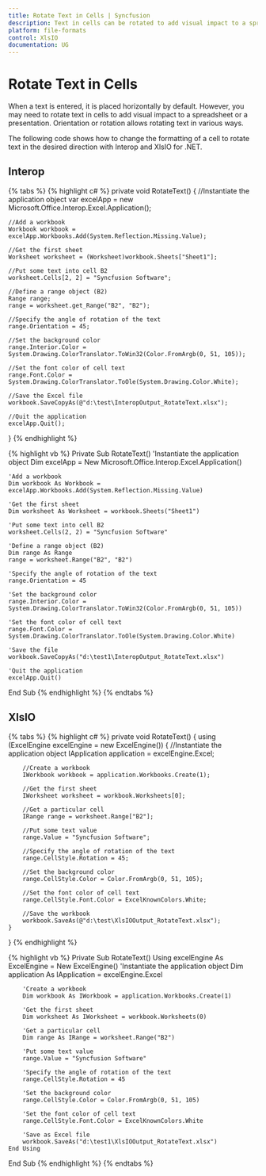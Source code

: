 ```yaml
---
title: Rotate Text in Cells | Syncfusion
description: Text in cells can be rotated to add visual impact to a spreadsheet or a presentation.
platform: file-formats
control: XlsIO
documentation: UG
---
```


# Rotate Text in Cells

When a text is entered, it is placed horizontally by default. However, you may need to rotate text in cells to add visual impact to a spreadsheet or a presentation. Orientation or rotation allows rotating text in various ways.

The following code shows how to change the formatting of a cell to rotate text in the desired direction with Interop and XlsIO for .NET.

## Interop

{% tabs %}
{% highlight c# %}
private void RotateText()
{
    //Instantiate the application object
    var excelApp = new Microsoft.Office.Interop.Excel.Application();

    //Add a workbook
    Workbook workbook = excelApp.Workbooks.Add(System.Reflection.Missing.Value);

    //Get the first sheet
    Worksheet worksheet = (Worksheet)workbook.Sheets["Sheet1"];

    //Put some text into cell B2
    worksheet.Cells[2, 2] = "Syncfusion Software";

    //Define a range object (B2)
    Range range;
    range = worksheet.get_Range("B2", "B2");

    //Specify the angle of rotation of the text
    range.Orientation = 45;

    //Set the background color
    range.Interior.Color = System.Drawing.ColorTranslator.ToWin32(Color.FromArgb(0, 51, 105));

    //Set the font color of cell text
    range.Font.Color = System.Drawing.ColorTranslator.ToOle(System.Drawing.Color.White);

    //Save the Excel file
    workbook.SaveCopyAs(@"d:\test\InteropOutput_RotateText.xlsx");

    //Quit the application
    excelApp.Quit();
}
{% endhighlight %}

{% highlight vb %}
Private Sub RotateText()
    'Instantiate the application object
    Dim excelApp = New Microsoft.Office.Interop.Excel.Application()

    'Add a workbook
    Dim workbook As Workbook = excelApp.Workbooks.Add(System.Reflection.Missing.Value)

    'Get the first sheet
    Dim worksheet As Worksheet = workbook.Sheets("Sheet1")

    'Put some text into cell B2
    worksheet.Cells(2, 2) = "Syncfusion Software"

    'Define a range object (B2)
    Dim range As Range
    range = worksheet.Range("B2", "B2")

    'Specify the angle of rotation of the text
    range.Orientation = 45

    'Set the background color
    range.Interior.Color = System.Drawing.ColorTranslator.ToWin32(Color.FromArgb(0, 51, 105))

    'Set the font color of cell text
    range.Font.Color = System.Drawing.ColorTranslator.ToOle(System.Drawing.Color.White)

    'Save the file
    workbook.SaveCopyAs("d:\test1\InteropOutput_RotateText.xlsx")

    'Quit the application
    excelApp.Quit()
End Sub
{% endhighlight %}
{% endtabs %}

## XlsIO

{% tabs %}
{% highlight c# %}
private void RotateText()
{
    using (ExcelEngine excelEngine = new ExcelEngine())
    {
        //Instantiate the application object
        IApplication application = excelEngine.Excel;

        //Create a workbook
        IWorkbook workbook = application.Workbooks.Create(1);

        //Get the first sheet
        IWorksheet worksheet = workbook.Worksheets[0];

        //Get a particular cell
        IRange range = worksheet.Range["B2"];

        //Put some text value
        range.Value = "Syncfusion Software";

        //Specify the angle of rotation of the text
        range.CellStyle.Rotation = 45;

        //Set the background color
        range.CellStyle.Color = Color.FromArgb(0, 51, 105);

        //Set the font color of cell text
        range.CellStyle.Font.Color = ExcelKnownColors.White;

        //Save the workbook
        workbook.SaveAs(@"d:\test\XlsIOOutput_RotateText.xlsx");
    }
}
{% endhighlight %}

{% highlight vb %}
Private Sub RotateText()
    Using excelEngine As ExcelEngine = New ExcelEngine()
        'Instantiate the application object
        Dim application As IApplication = excelEngine.Excel

        'Create a workbook
        Dim workbook As IWorkbook = application.Workbooks.Create(1)

        'Get the first sheet
        Dim worksheet As IWorksheet = workbook.Worksheets(0)

        'Get a particular cell
        Dim range As IRange = worksheet.Range("B2")

        'Put some text value
        range.Value = "Syncfusion Software"

        'Specify the angle of rotation of the text
        range.CellStyle.Rotation = 45

        'Set the background color
        range.CellStyle.Color = Color.FromArgb(0, 51, 105)

        'Set the font color of cell text
        range.CellStyle.Font.Color = ExcelKnownColors.White

        'Save as Excel file
        workbook.SaveAs("d:\test1\XlsIOOutput_RotateText.xlsx")
    End Using
End Sub
{% endhighlight %}
{% endtabs %}
